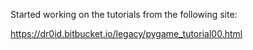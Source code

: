 Started working on the tutorials from the following site:

https://dr0id.bitbucket.io/legacy/pygame_tutorial00.html 